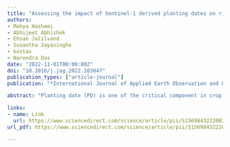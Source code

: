 ```yaml
---
title: "Assessing the impact of Sentinel-1 derived planting dates on rice crop yield modeling"
authors:
- Mahya Hashemi
- Abhijeet Abhishek
- Ehsan Jalilvand
- Susantha Jayasinghe
- kostas
- Narendra Das
date: "2022-11-01T00:00:00Z"
doi: "10.1016/j.jag.2022.103047"
publication_types: ["article-journal"]
publication: "*International Journal of Applied Earth Observation and Geoinformation*"

abstract: "Planting date (PD) is one of the critical component in crop modeling that has a large-scale impact on seasonal yield estimation. Here, we aimed to estimate the various paddy/rice attributes (particularly, acreage and PD) using the Sentinel-1A observations, and assessing the impact of such key parameters on end-of-season yields. The method comprises: (1) a multi-temporal time-series analysis algorithm of Sentinel-1A observations for rice mapping, (2) a PD retrieval algorithm, and (3) rice yield estimation using the Synthetic Aperture Radar (SAR)-derived PD in a modeling system. Our study was implemented over the rainfed paddy fields in Cambodia be-tween 2017 thru 2020. We demonstrated that the backscatter ratio (sigma VH 0 sigma VV 0) from Sentinel-1A can improve the accuracy of rice mapping, while sigma VH0 backscatter can provide PD estimations. Our results showcased reasonable/ good performance in mapping the paddy fields and estimating PD in the study area. PD found in March and April were indicative of irrigation application in some parts of Cambodia, specifically in the southeastern part (also part of the Mekong delta) where irrigation in paddy fields is a common practice. Differences between the crop -calendar based PD (June 1) and the SAR-derived PD can range as much as 75 days. In the rice-dominated provinces such as Banteay-Meanchey and Svay-Rieng of Cambodia, when SAR-derived PD are used, rice yield normalized bias improved compared to the fixed PD data by a mean of 7-12 % and 30-48 % respectively within the study period. In addition, the PD derived from SAR also significantly reduced the uncertainty in yield esti-mation. Overall, this study demonstrated the potential of using the SAR-derived PD in improving the rice yield estimation over rainfed paddy fields."

links:
- name: Link
  url: https://www.sciencedirect.com/science/article/pii/S1569843222002357383
url_pdf: https://www.sciencedirect.com/science/article/pii/S1569843222002357/pdfft?md5=b1708c03bc5d32dd10cc71e73d1f67a8&pid=1-s2.0-S1569843222002357-main.pdf

---
```

